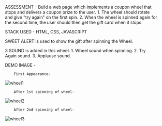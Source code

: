 ASSESSMENT - 
             Build a web page which implements a coupon wheel that stops and delivers a coupon prize to the user.
            1. The wheel should rotate and give "try again" on the first spin.
            2.  When the wheel is spinned again for the second time, the user should then get the gift card when it stops.


STACK USED -
             HTML,
             CSS,
             JAVASCRIPT


SWEET ALERT is used to show the gift after spinning the Wheel.

3 SOUND is added in this wheel.
        1. Wheel sound when spinning.
        2. Try Again sound.
        3. Applause sound.

DEMO IMAGE -


        First Appearance-

![wheel1](https://github.com/majazulhaque/Pear_Media-Assessment/assets/74106414/ee0f23fd-2578-4159-9617-08d854e180c2)

        After 1st spinning of wheel-

![wheel2](https://github.com/majazulhaque/Pear_Media-Assessment/assets/74106414/4173f575-ca5f-4e30-9c80-3f5ed6b3f3cc)

        After 2nd spinning of wheel-

![wheel3](https://github.com/majazulhaque/Pear_Media-Assessment/assets/74106414/f878ac37-6d78-4799-b2a8-d540bbd75668)
        